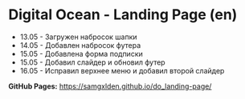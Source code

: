 # Digital Ocean - Landing Page (en)

- 13.05 - Загружен набросок шапки
- 14.05 - Добавлен набросок футера
- 15.05 - Добавлена форма подписки
- 15.05 - Добавил слайдер и обновил футер
- 16.05 - Исправил верхнее меню и добавил второй слайдер

__GitHub Pages:__ https://samgxlden.github.io/do_landing-page/
